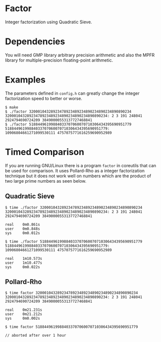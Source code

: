 Factor
======
Integer factorization using Quadratic Sieve.

Dependencies
============
You will need GMP library arbitrary precision arithmetic and also the MPFR
library for multiple-precision floating-point arithmetic.

Examples
========
The parameters defined in `config.h` can greatly change the integer
factorization speed to better or worse.

    $ make
    $ ./factor 32000104328923478923489234890234890234890890234
    32000104328923478923489234890234890234890890234: 2 3 191 248041 2924794690724209 38490000553137727468841
    $ ./factor 51884496199884033707060070710306434395690951779
    51884496199884033707060070710306434395690951779: 10906804661271099530111 4757075771616259690952989


Timed Comparison
=================
If you are running GNU/Linux there is a program `factor` in coreutils that can
be used for comparison. It uses Pollard-Rho as a integer factorization
technique but it does not work well on numbers which are the product of two large
prime numbers as seen below.

Quadratic Sieve
---------------
    $ time ./factor 32000104328923478923489234890234890234890890234
    32000104328923478923489234890234890234890890234: 2 3 191 248041 2924794690724209 38490000553137727468841

    real    0m0.861s
    user    0m0.848s
    sys     0m0.012s

    $ time ./factor 51884496199884033707060070710306434395690951779
    51884496199884033707060070710306434395690951779: 10906804661271099530111 4757075771616259690952989

    real    1m10.573s
    user    1m10.477s
    sys     0m0.022s

Pollard-Rho
-----------
    $ time factor 32000104328923478923489234890234890234890890234
    32000104328923478923489234890234890234890890234: 2 3 191 248041 2924794690724209 38490000553137727468841

    real    0m21.231s
    user    0m21.212s
    sys     0m0.002s

    $ time factor 51884496199884033707060070710306434395690951779

    // aborted after over 1 hour
